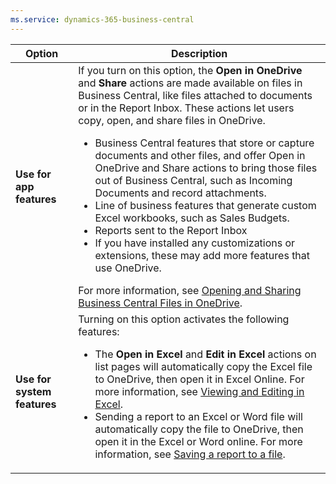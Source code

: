 ```yaml
---
ms.service: dynamics-365-business-central
---
```

|Option|Description|
|------|----------|
|**Use for app features**|If you turn on this option, the **Open in OneDrive** and **Share** actions are made available on files in Business Central, like files attached to documents or in the Report Inbox. These actions let users copy, open, and share files in OneDrive. <ul><li>Business Central features that store or capture documents and other files, and offer Open in OneDrive and Share actions to bring those files out of Business Central, such as Incoming Documents and record attachments.</li><li>Line of business features that generate custom Excel workbooks, such as Sales Budgets.</li><li>Reports sent to the Report Inbox</li><li>If you have installed any customizations or extensions, these may add more features that use OneDrive.</li></ul>For more information, see [Opening and Sharing Business Central Files in OneDrive](../across-share-onedrive.md).
|**Use for system features**|Turning on this option activates the following features:<ul><li> The **Open in Excel** and **Edit in Excel** actions on list pages will automatically copy the Excel file to OneDrive, then open it in Excel Online. For more information, see [Viewing and Editing in Excel](../across-work-with-excel.md).</li><li> Sending a report to an Excel or Word file will automatically copy the file to OneDrive, then open it in the Excel or Word online. For more information, see [Saving a report to a file](../ui-work-report.md#save-a-report-to-a-file).|

